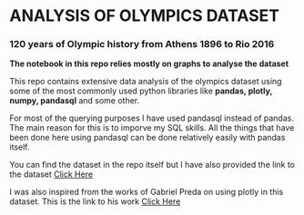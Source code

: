 # ANALYSIS OF OLYMPICS DATASET
### 120 years of Olympic history from Athens 1896 to Rio 2016

**The notebook in this repo relies mostly on graphs to analyse the dataset**

This repo contains extensive data analysis of the olympics dataset using some of the most commonly used python libraries like **pandas, plotly, numpy, pandasql** and some other.

For most of the querying purposes I have used pandasql instead of pandas. The main reason for this is to imporve my SQL skills. All the things that have been done here using pandasql can be done relatively easily with pandas itself. 

You can find the dataset in the repo itself but I have also provided the link to the dataset [Click Here](https://www.kaggle.com/heesoo37/120-years-of-olympic-history-athletes-and-results/notebooks)

I was also inspired from the works of Gabriel Preda on using plotly in this dataset. This is the link to his work [Click Here](https://www.kaggle.com/gpreda/plotly-tutorial-120-years-of-olympic-games)